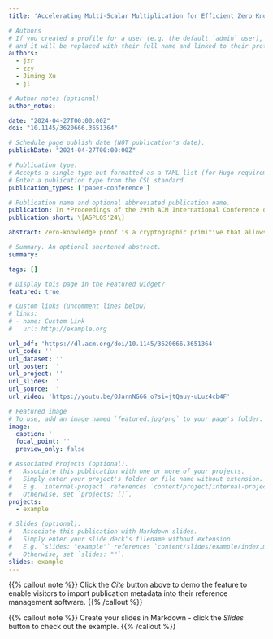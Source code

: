 ```yaml
---
title: 'Accelerating Multi-Scalar Multiplication for Efficient Zero Knowledge Proofs with Multi-GPU Systems'

# Authors
# If you created a profile for a user (e.g. the default `admin` user), write the username (folder name) here
# and it will be replaced with their full name and linked to their profile.
authors:
  - jzr
  - zzy
  - Jiming Xu
  - jl

# Author notes (optional)
author_notes:

date: "2024-04-27T00:00:00Z"
doi: "10.1145/3620666.3651364"

# Schedule page publish date (NOT publication's date).
publishDate: "2024-04-27T00:00:00Z"

# Publication type.
# Accepts a single type but formatted as a YAML list (for Hugo requirements).
# Enter a publication type from the CSL standard.
publication_types: ['paper-conference']

# Publication name and optional abbreviated publication name.
publication: In *Proceedings of the 29th ACM International Conference on Architectural Support for Programming Languages and Operating Systems, Volume 3*
publication_short: \[ASPLOS'24\]

abstract: Zero-knowledge proof is a cryptographic primitive that allows for the validation of statements without disclosing any sensitive information, foundational in applications like verifiable outsourcing and digital currency. However, the extensive proof generation time limits its widespread adoption. Even with GPU acceleration, proof generation can still take minutes, with Multi-Scalar Multiplication (MSM) accounting for about 78.2% of the workload. To address this, we present DistMSM, a novel MSM algorithm tailored for distributed multi-GPU systems. At the algorithmic level, DistMSM adapts Pippenger's algorithm for multi-GPU setups, effectively identifying and addressing bottlenecks that emerge during scaling. At the GPU kernel level, DistMSM introduces an elliptic curve arithmetic kernel tailored for contemporary GPU architectures. It optimizes register pressure with two innovative techniques and leverages tensor cores for specific big integer multiplications. Compared to state-of-the-art MSM implementations, DistMSM offers an average 6.39× speedup across various elliptic curves and GPU counts. An MSM task that previously took seconds on a single GPU can now be completed in mere tens of milliseconds. It showcases the substantial potential and efficiency of distributed multi-GPU systems in ZKP acceleration.

# Summary. An optional shortened abstract.
summary: 

tags: []

# Display this page in the Featured widget?
featured: true

# Custom links (uncomment lines below)
# links:
# - name: Custom Link
#   url: http://example.org

url_pdf: 'https://dl.acm.org/doi/10.1145/3620666.3651364'
url_code: ''
url_dataset: ''
url_poster: ''
url_project: ''
url_slides: ''
url_source: ''
url_video: 'https://youtu.be/OJarnNG6G_o?si=jtQauy-uLuz4cb4F'

# Featured image
# To use, add an image named `featured.jpg/png` to your page's folder.
image:
  caption: ''
  focal_point: ''
  preview_only: false

# Associated Projects (optional).
#   Associate this publication with one or more of your projects.
#   Simply enter your project's folder or file name without extension.
#   E.g. `internal-project` references `content/project/internal-project/index.md`.
#   Otherwise, set `projects: []`.
projects:
  - example

# Slides (optional).
#   Associate this publication with Markdown slides.
#   Simply enter your slide deck's filename without extension.
#   E.g. `slides: "example"` references `content/slides/example/index.md`.
#   Otherwise, set `slides: ""`.
slides: example
---
```


{{% callout note %}}
Click the _Cite_ button above to demo the feature to enable visitors to import publication metadata into their reference management software.
{{% /callout %}}

{{% callout note %}}
Create your slides in Markdown - click the _Slides_ button to check out the example.
{{% /callout %}}

<!-- Add the publication's **full text** or **supplementary notes** here. You can use rich formatting such as including [code, math, and images](https://docs.hugoblox.com/content/writing-markdown-latex/). -->
